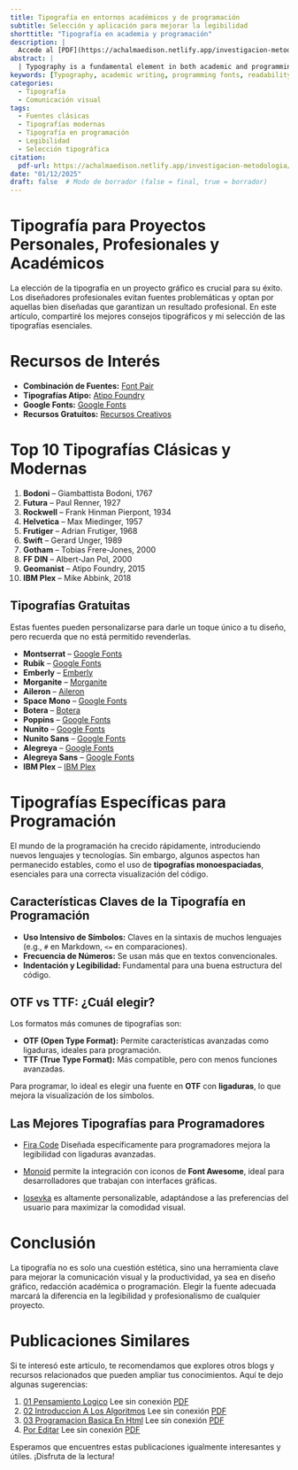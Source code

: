 ```yaml
---
title: Tipografía en entornos académicos y de programación 
subtitle: Selección y aplicación para mejorar la legibilidad
shorttitle: "Tipografía en academia y programación"
description: |
  Accede al [PDF](https://achalmaedison.netlify.app/investigacion-metodologia/posts/2025-01-12-recurso-de-bibliografia-y-documentacion/index.pdf) completo aquí.
abstract: |
  | Typography is a fundamental element in both academic and programming environments, impacting readability, comprehension, and professional presentation. This article explores the principles of typographic selection and application, emphasizing font choices for academic writing, coding environments, and digital interfaces. It discusses the characteristics of monospaced fonts for programming, the importance of typographic contrast, and the role of ligatures in code readability. Additionally, it provides insights into the differences between OTF and TTF formats, along with recommendations for font pairing in scholarly and technical contexts. Understanding typography enhances clarity and effectiveness in both educational and software development fields.
keywords: [Typography, academic writing, programming fonts, readability, monospaced typefaces]
categories:
  - Tipografía
  - Comunicación visual
tags:
  - Fuentes clásicas
  - Tipografías modernas
  - Tipografía en programación
  - Legibilidad
  - Selección tipográfica
citation:
  pdf-url: https://achalmaedison.netlify.app/investigacion-metodologia/posts/2025-01-12-recurso-de-bibliografia-y-documentacion/index.pdf
date: "01/12/2025"
draft: false  # Modo de borrador (false = final, true = borrador)
---
```








# Tipografía para Proyectos Personales, Profesionales y Académicos

La elección de la tipografía en un proyecto gráfico es crucial para su éxito. Los diseñadores profesionales evitan fuentes problemáticas y optan por aquellas bien diseñadas que garantizan un resultado profesional. En este artículo, compartiré los mejores consejos tipográficos y mi selección de las tipografías esenciales.

# Recursos de Interés

- **Combinación de Fuentes:** [Font Pair](https://fontpair.co/)
- **Tipografías Atipo:** [Atipo Foundry](https://www.atipofoundry.com/)
- **Google Fonts:** [Google Fonts](https://fonts.google.com/)
- **Recursos Gratuitos:** [Recursos Creativos](https://marcocreativo.es/recursos)

# Top 10 Tipografías Clásicas y Modernas

1. **Bodoni** – Giambattista Bodoni, 1767  
2. **Futura** – Paul Renner, 1927  
3. **Rockwell** – Frank Hinman Pierpont, 1934  
4. **Helvetica** – Max Miedinger, 1957  
5. **Frutiger** – Adrian Frutiger, 1968  
6. **Swift** – Gerard Unger, 1989  
7. **Gotham** – Tobias Frere-Jones, 2000  
8. **FF DIN** – Albert-Jan Pol, 2000  
9. **Geomanist** – Atipo Foundry, 2015 
10. **IBM Plex** – Mike Abbink, 2018 

## Tipografías Gratuitas

Estas fuentes pueden personalizarse para darle un toque único a tu diseño, pero recuerda que no está permitido revenderlas.

- **Montserrat** – [Google Fonts](https://fonts.google.com/specimen/Montserrat)  
- **Rubik** – [Google Fonts](https://fonts.google.com/specimen/Rubik)  
- **Emberly** – [Emberly](https://bit.ly/3jgtfLD)  
- **Morganite** – [Morganite](https://bit.ly/37m7Y0P)  
- **Aileron** – [Aileron](http://dotcolon.net/font/aileron)  
- **Space Mono** – [Google Fonts](https://fonts.google.com/specimen/Space)  
- **Botera** – [Botera](http://javimontoya.es/botera.html)  
- **Poppins** – [Google Fonts](https://fonts.google.com/specimen/Poppins)  
- **Nunito** – [Google Fonts](https://fonts.google.com/specimen/Nunito)  
- **Nunito Sans** – [Google Fonts](https://fonts.google.com/specimen/Nunito)  
- **Alegreya** – [Google Fonts](https://fonts.google.com/specimen/Alegreya)  
- **Alegreya Sans** – [Google Fonts](https://fonts.google.com/specimen/Alegreya)  
- **IBM Plex** – [IBM Plex](https://www.ibm.com/plex/)  

# Tipografías Específicas para Programación

El mundo de la programación ha crecido rápidamente, introduciendo nuevos lenguajes y tecnologías. Sin embargo, algunos aspectos han permanecido estables, como el uso de **tipografías monoespaciadas**, esenciales para una correcta visualización del código.

## Características Claves de la Tipografía en Programación

- **Uso Intensivo de Símbolos:** Claves en la sintaxis de muchos lenguajes (e.g., `#` en Markdown, `<=` en comparaciones).  
- **Frecuencia de Números:** Se usan más que en textos convencionales.  
- **Indentación y Legibilidad:** Fundamental para una buena estructura del código.  


## OTF vs TTF: ¿Cuál elegir?

Los formatos más comunes de tipografías son:

- **OTF (Open Type Format):** Permite características avanzadas como ligaduras, ideales para programación.  
- **TTF (True Type Format):** Más compatible, pero con menos funciones avanzadas.  

Para programar, lo ideal es elegir una fuente en **OTF** con **ligaduras**, lo que mejora la visualización de los símbolos.

## Las Mejores Tipografías para Programadores

- [Fira Code](https://github.com/tonsky/FiraCode) Diseñada específicamente para programadores mejora la legibilidad con ligaduras avanzadas.  

- [Monoid](http://larsenwork.com/monoid/) permite la integración con iconos de **Font Awesome**, ideal para desarrolladores que trabajan con interfaces gráficas.  

- [Iosevka](https://be5invis.github.io/Iosevka/) es altamente personalizable, adaptándose a las preferencias del usuario para maximizar la comodidad visual.  


# Conclusión

La tipografía no es solo una cuestión estética, sino una herramienta clave para mejorar la comunicación visual y la productividad, ya sea en diseño gráfico, redacción académica o programación. Elegir la fuente adecuada marcará la diferencia en la legibilidad y profesionalismo de cualquier proyecto.



# Publicaciones Similares

Si te interesó este artículo, te recomendamos que explores otros blogs y recursos relacionados que pueden ampliar tus conocimientos. Aquí te dejo algunas sugerencias:


1. [01 Pensamiento Logico](https://achalmaedison.netlify.app/programacion-software/fundamentos-programacion/2021-01-04-01-pensamiento-logico) Lee sin conexión [PDF](https://achalmaedison.netlify.app/programacion-software/fundamentos-programacion/2021-01-04-01-pensamiento-logico/index.pdf)
2. [02 Introduccion A Los Algoritmos](https://achalmaedison.netlify.app/programacion-software/fundamentos-programacion/2021-01-11-02-introduccion-a-los-algoritmos) Lee sin conexión [PDF](https://achalmaedison.netlify.app/programacion-software/fundamentos-programacion/2021-01-11-02-introduccion-a-los-algoritmos/index.pdf)
3. [03 Programacion Basica En Html](https://achalmaedison.netlify.app/programacion-software/fundamentos-programacion/2021-01-18-03-programacion-basica-en-html) Lee sin conexión [PDF](https://achalmaedison.netlify.app/programacion-software/fundamentos-programacion/2021-01-18-03-programacion-basica-en-html/index.pdf)
4. [Por Editar](https://achalmaedison.netlify.app/programacion-software/fundamentos-programacion/2024-03-31-por-editar) Lee sin conexión [PDF](https://achalmaedison.netlify.app/programacion-software/fundamentos-programacion/2024-03-31-por-editar/index.pdf)


Esperamos que encuentres estas publicaciones igualmente interesantes y útiles. ¡Disfruta de la lectura!

